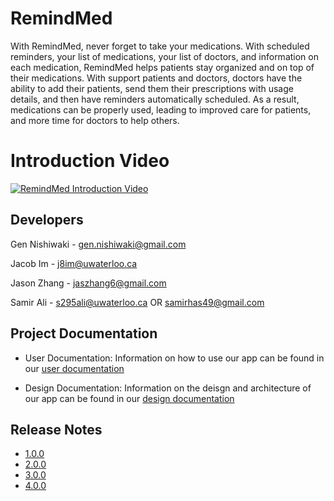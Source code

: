 # RemindMed
With RemindMed, never forget to take your medications.  With scheduled reminders, 
your list of medications, your list of doctors, and information on each medication, 
RemindMed helps patients stay organized and on top of their medications.  With support
patients and doctors, doctors have the ability to add their patients, send them 
their prescriptions with usage details, and then have reminders automatically scheduled. 
As a result, medications can be properly used, leading to improved care for patients,
and more time for doctors to help others.

# Introduction Video
[![RemindMed Introduction Video](https://img.youtube.com/vi/6Sh5vcLsh7g/0.jpg)](https://youtu.be/6Sh5vcLsh7g)

## Developers
Gen Nishiwaki - gen.nishiwaki@gmail.com  

Jacob Im - j8im@uwaterloo.ca  

Jason Zhang - jaszhang6@gmail.com  

Samir Ali - s295ali@uwaterloo.ca OR samirhas49@gmail.com

## Project Documentation
- User Documentation: Information on how to use our app can be found in our [user documentation](https://github.com/Samir2003/RemindMed/wiki/User-Documentation)  

- Design Documentation: Information on the deisgn and architecture of our app can be found in our [design documentation](https://github.com/Samir2003/RemindMed/wiki/Design-Documentation)

## Release Notes
- [1.0.0](https://github.com/Samir2003/RemindMed/releases/tag/1.0.0)
- [2.0.0](https://github.com/Samir2003/RemindMed/releases/tag/2.0.0)
- [3.0.0](https://github.com/Samir2003/RemindMed/releases/tag/3.0.0)
- [4.0.0](https://github.com/Samir2003/RemindMed/releases/tag/4.0.0)

[//]: # ()
[//]: # (## Building the App)

[//]: # ()
[//]: # (To build our app the following tools will be needed:)

[//]: # (    )
[//]: # (* Android Studio &#40;Latest version is fine&#41;)

[//]: # (    * Standard Installation)

[//]: # (    * Do not import settings)

[//]: # (    * Install everything &#40;Agree to all Fine Print&#41;)

[//]: # (* JDK 18)

[//]: # (* Gradle)

[//]: # ()
[//]: # (1. Open RemindMed folder in root of project via Android Studio, this is not the root of the repository.)

[//]: # (2. Wait a few minutes to allow for the gradle build to happen, you'll know it is done when the green play button is available.)

[//]: # (2.You can click play to run the app on the top bar of Android Studio. Alternatively use Shift + F10 &#40;Windows&#41;, Control + R &#40;macOS&#41;.)

[//]: # (3. The app should open on the right, if it doesn't then please click on "Running Devices" on the right bar of Android Studio and the app should appear.)

[//]: # (4. &#40;Not to worry, this step will never occur!&#41; If all else fails, contact s295ali@uwaterloo.ca.)
